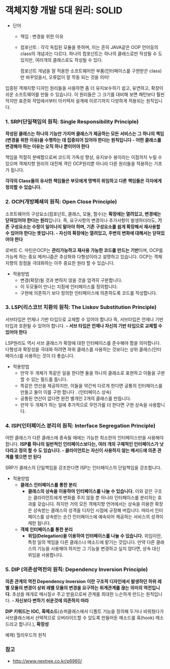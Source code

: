 # 객체지향 개발 5대 원리: SOLID

- 단어

  - 책임 : 변경을 위한 이유

  - 컴포넌트 : 각각 독립된 모듈을 뜻하며, 이는 흔히 JAVA같은 OOP 언어등의 class의 개념과는 다르다.
    하나의 컴포넌트는 하나의 클래스로만 작성될 수 도 있지만, 여러개의 클래스로도 작성될 수 있다.

    컴포넌트 개념을 잘 적용한 소프트웨어란 부품(인터페이스를 구현받은 class)만 바꾸었을시, 오류없이 잘 작동 되는 것을 의미!



입증된 객체지향 디자인 원리들을 사용하면 좀 더 유지보수하기 쉽고, 유연하고, 확장이 쉬운 소프트웨어를 만들 수 있습니다. 이 원리들은 그 크기를 대비해 보면 패턴보다 훨씬 작지만 표준화 작업에서부터 아키텍처 설계에 이르기까지 다양하게 적용되는 원칙입니다.



### 1. SRP(단일책임의 원칙: Single Responsibility Principle)

**작성된 클래스는 하나의 기능만 가지며 클래스가 제공하는 모든 서비스는 그 하나의 책임(변경을 위한 이유)을 수행하는 데 집중되어 있어야 한다는 원칙입니다 - 어떤 클래스를 변경해야 하는 이유는 오직 하나 뿐이어야 한다**



책임을 적절히 분배함으로써 코드의 가독성 향상, 유지보수 용이라는 이점까지 누릴 수 있으며 객체지향 원리의 대전제 격인 OCP원리뿐 아니라 다른 원리들을 적용하는 기초가 됩니다.



**각각의 Class들의 유사한 책임들은 부모에게 명백히 위임하고 다른 책임들은 각자에게 정의할 수 있습니다.**



### 2. OCP(개방폐쇄의 원칙: Open Close Principle)

소프트웨어의 구성요소(컴포넌트, 클래스, 모듈, 함수)는 **확장에는 열려있고, 변경에는 닫혀있어야 한다는 원리**입니다. 즉, 요구사항의 변경이나 추가사항이 발생하더라도, **기존 구성요소는 수정이 일어나지 말아야 하며, 기존 구성요소를 쉽게 확장해서 재사용할 수 있어야 한다는 뜻입니다. - 자신의 확장에는 열려있고, 주변의 변화에 대해서는 닫혀있어야 한다**



로버트 C. 마틴은OCP는 **관리가능하고 재사용 가능한 코드를 만드는 기반**이며, OCP를 가능케 하는 중요 메커니즘은 추상화와 다형성이라고 설명하고 있습니다. OCP는 객체지향의 장점을 극대화하는 아주 중요한 원라 할 수 있습니다.



- 적용방법
  - 변경(확장)될 것과 변하지 않을 것을 엄격히 구분합니다.
  - 이 두모듈이 만나는 지점에 인터페이스를 정의합니다.
  - 구현에 의존하기 보다 정의한 인터페이스에 의존하도록 코드를 작성합니다.





### 3. LSP(리스코브 치환의 원칙: The Liskov Substitution Principle)

서브타입은 언제나 기반 타입으로 교체할 수 있어야 합니다 즉, 서브타입은 언제나 기반 타입과 호환될 수 있어야 합니다. **- 서브 타입은 언제나 자신의 기반 타입으로 교체할 수 있어야 한다** 



LSP원리도 역시 서브 클래스가 확장에 대한 인터페이스를 준수해야 함을 의미합니다. 다형성과 확장성을 극대화 하려면 하위 클래스를 사용하는 것보다는 상위 클래스(인터페이스)를 사용하는 것이 더 좋습니다.

- 적용방법
  - 만약 두 개체가 똑같은 일을 한다면 둘을 하나의 클래소로 표현하고 이들을 구분할 수 있는 필드를 둡니다.
  - 똑같은 연산을 제공하지만, 이들을 약간씩 다르게 한다면 공통의 인터페이스를 만들고 둘이 이를 구현 합니다 . (인터페이스 상속)
  - 공통된 연산이 없다면 완전 별개인 2개의 클래스를 만듭니다.
  - 만약 두 개체가 하는 일에 추가적으로 무언가를 더 한다면 구현 상속을 사용합니다.



### 4. ISP(인터페이스 분리의 원칙: Interface Segregation Principle)

어떤 클래스가 다른 클래스에 종속될 때에는 가능한 최소한의 인터페이스만을 사용해야 합니다. **ISP를 하나의 일반적인 인터페이스보다는, 여러 개의 구체적인 인터페이스가 낫다라고 정의 할 수 도 있습니다. - 클라이언트는 자신이 사용하지 않는 메서드에 의존 관계를 맺으면 안 된다**

SRP가 클래스의 단일책임을 강조한다면 ISP는 인터페이스의 단일책임을 강조합니다.



- 적용방법
  - **클래스 인터페이스를 통한 분리**
    - **클래스의 상속을 이용하여 인터페이스를 나눌 수 있습니다.** 이와 같은 구조는 클라이언트에게 변화를 주지 않을 뿐 아니라 인터페이스를 분리하는 효과를 갖습니다. 하지만 거의 모든 객체지향 언어에서는 상속을 이용한 확장은 상속받는 클래스의 성격을 디자인 시점에 규정해 버립니다. 따라서 인터페이스를 상속받는 순간 인터페이스에 예속되어 제공하는 서비스의 성격이 제한 됩니다.
  - **객체 인터페이스를 통한 분리**
    - **위임(Delegation)을 이용하여 인터페이스를 나눌 수 있습니다.**
      위임이란, 특정 일의 책임을 다른 클래스나 메소드에 맡기는 것입니다. 만약 다른 클래스의 기능을 사용해야 하지만 그 기능을 변경하고 싶지 않다면, 상속 대신 위임을 사용합니다.



### 5. DIP (의존성역전의 원칙: Dependency Inversion Principle)

**의존 관계의 역전 Dependency Inversion 이란 구조적 디자인에서 발생하던 하위 레벨 모듈의 변경이 상위 레벨 모듈의 변경을 요구하는 위계관계를 끊는 의미의 역전입니다.** 추상을 매개로 메시질ㄹ 주고 받음으로써 관계를 최대한 느슨하게 만드는 원칙입니다. **- 자신보다 변하기 쉬운것에 의존하지 마라**



**DIP 키워드는 IOC, 훅메소드**(슈퍼클래스에서 디폴트 기능을 정의해 두거나 비워뒀다가 서브클래스에서 선택적으로 오버라이드할 수 있도록 만들어둔 메소드를 훅(hook) 메소드라고 합니다.), **확장성**



예제) 헐리우드의 원칙



### 참고

- http://www.nextree.co.kr/p6960/